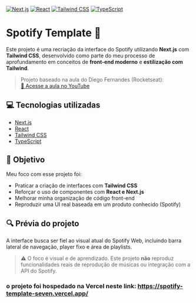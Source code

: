 [![Next.js](https://img.shields.io/badge/Next.js-000?logo=nextdotjs&logoColor=white)](https://nextjs.org/)
[![React](https://img.shields.io/badge/React-20232a?logo=react&logoColor=61DAFB)](https://reactjs.org/)
[![Tailwind CSS](https://img.shields.io/badge/Tailwind_CSS-06B6D4?logo=tailwindcss&logoColor=white)](https://tailwindcss.com/)
[![TypeScript](https://img.shields.io/badge/TypeScript-3178c6?logo=typescript&logoColor=white)](https://www.typescriptlang.org/)
# Spotify Template 🎵

Este projeto é uma recriação da interface do Spotify utilizando **Next.js** com **Tailwind CSS**, desenvolvido como parte do meu processo de aprofundamento em conceitos de **front-end moderno** e **estilização com Tailwind**.

> Projeto baseado na aula do Diego Fernandes (Rocketseat):  
> [🔗 Acesse a aula no YouTube](https://youtu.be/YVI-q3idGiM?si=EakeoarHI0yKfqyb)

## 💻 Tecnologias utilizadas

- [Next.js](https://nextjs.org/)
- [React](https://reactjs.org/)
- [Tailwind CSS](https://tailwindcss.com/)
- [TypeScript](https://www.typescriptlang.org/)

## 🎯 Objetivo

Meu foco com esse projeto foi:

- Praticar a criação de interfaces com **Tailwind CSS**
- Reforçar o uso de componentes com **React e Next.js**
- Melhorar minha organização de código front-end
- Reproduzir uma UI real baseada em um produto conhecido (Spotify)

## 🔍 Prévia do projeto

A interface busca ser fiel ao visual atual do Spotify Web, incluindo barra lateral de navegação, player fixo e área de playlists.

> ⚠️ O foco é visual e de aprendizado. Este projeto **não** reproduz funcionalidades reais de reprodução de músicas ou integração com a API do Spotify.

### o projeto foi hospedado na **Vercel** neste link: https://spotify-template-seven.vercel.app/




